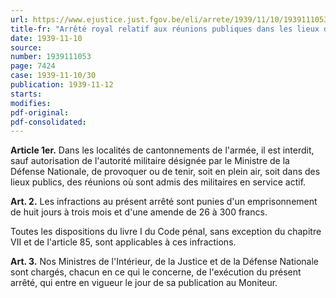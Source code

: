 ```yaml
---
url: https://www.ejustice.just.fgov.be/eli/arrete/1939/11/10/1939111053/justel
title-fr: "Arrêté royal relatif aux réunions publiques dans les lieux de cantonnements militaires."
date: 1939-11-10
source:
number: 1939111053
page: 7424
case: 1939-11-10/30
publication: 1939-11-12
starts:
modifies:
pdf-original:
pdf-consolidated:
---
```


**Article 1er.** Dans les localités de cantonnements de l'armée, il est interdit, sauf autorisation de l'autorité militaire désignée par le Ministre de la Défense Nationale, de provoquer ou de tenir, soit en plein air, soit dans des lieux publics, des réunions où sont admis des militaires en service actif.

**Art. 2.** Les infractions au présent arrêté sont punies d'un emprisonnement de huit jours à trois mois et d'une amende de 26 à 300 francs.

Toutes les dispositions du livre I du Code pénal, sans exception du chapitre VII et de l'article 85, sont applicables à ces infractions.

**Art. 3.** Nos Ministres de l'Intérieur, de la Justice et de la Défense Nationale sont chargés, chacun en ce qui le concerne, de l'exécution du présent arrêté, qui entre en vigueur le jour de sa publication au Moniteur.
